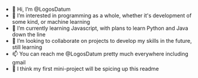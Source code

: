 - 👋 Hi, I’m @LogosDatum
- 👀 I’m interested in programming as a whole, whether it's development of some kind, or machine learning
- 🌱 I’m currently learning Javascript, with plans to learn Python and Java down the line
- 💞️ I’m looking to collaborate on projects to develop my skills in the future, still learning
- 📫 You can reach me @LogosDatum pretty much everywhere including gmail
- 🐉︁ I think my first mini-project will be spicing up this readme

<!---
LogosDatum/LogosDatum is a ✨ special ✨ repository because its `README.md` (this file) appears on your GitHub profile.
You can click the Preview link to take a look at your changes.
--->
